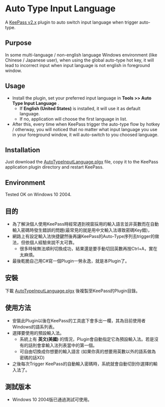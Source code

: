 # Auto Type Input Language
A [KeePass v2.x](https://keepass.info/) plugin to auto switch input language when trigger auto-type.

## Purpose
In some multi-language / non-english language Windows environment (like Chinese / Japanese user), when using the global auto-type hot key, it will lead to incorrect input when input language is not english in foreground window.

## Usage
- Install the plugin, set your preferred input language in **Tools >> Auto Type Input Language** .
  - If **English (United States)** is installed, it will use it as default language.
  - If no, application will choose the first language in list.
- After this, every time when KeePass trigger the auto-type flow by hotkey / otherway, you will noticed that no matter what input language you use in your foreground window, it will auto-switch to you choosed language.

## Installation
Just download the [AutoTypeInputLanguage.plgx](https://github.com/NightDream2016/AutoTypeInputLanguage/releases/download/v1.1.0/AutoTypeInputLanguage.plgx) file, copy it to the KeePass application plugin directory and restart KeePass.

## Environment
Tested OK on Windows 10 2004.

## 目的
- 為了解決個人使用KeePass時經常遇到視窗採用的輸入語言並非英數而在自動輸入密碼時發生錯誤的問題(最常見的就是用中文輸入法導致密碼Key錯)，
- 網路上有設定輸入法快捷鍵然後再讓KeePass的Auto-Type序列去trigger的做法，但依個人經驗來說不太可靠。
  - 很多時候無法順利切換成功，結果還是要手動切回英數再按Ctrl+A，實在太麻煩。
- 最後乾脆自己用C#寫一個Plugin一勞永逸，就是本Plugin了。

## 安裝
下載 [AutoTypeInputLanguage.plgx](https://github.com/NightDream2016/AutoTypeInputLanguage/releases/download/v1.1.0/AutoTypeInputLanguage.plgx) 後複製至KeePass的Plugin目錄。

## 使用方法
- 安裝此Plugin以後在KeePass的工具底下會多出一欄，其為目前使用者Windows的語系列表。
- 選擇要使用的預設輸入法。
  - 系統上有 **英文(美國)** 的情況，Plugin會自動指定它為預設輸入法。若是沒有的話則會拿輸入法列表當中的第一個。
  - 可自由切換成你想要的輸入語言 (如果你真的想要用英數以外的語系做為密碼的話XD)
- 之後每次Trigger KeePass的自動輸入密碼時，系統就會自動切到你選擇的輸入法了。

## 測試版本
- Windows 10 2004版已通過測試可使用。
